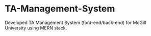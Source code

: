 # TA-Management-System
Developed TA Management System (font-end/back-end) for McGill University using MERN stack. 
